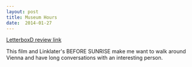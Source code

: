 ```yaml
---
layout: post
title: Museum Hours 
date:  2014-01-27 
---
```

 
[LetterboxD review link](http://letterboxd.com/samarthbhaskar/film/museum-hours/)

 This film and Linklater's BEFORE SUNRISE make me want to walk around Vienna and have long conversations with an interesting person.
